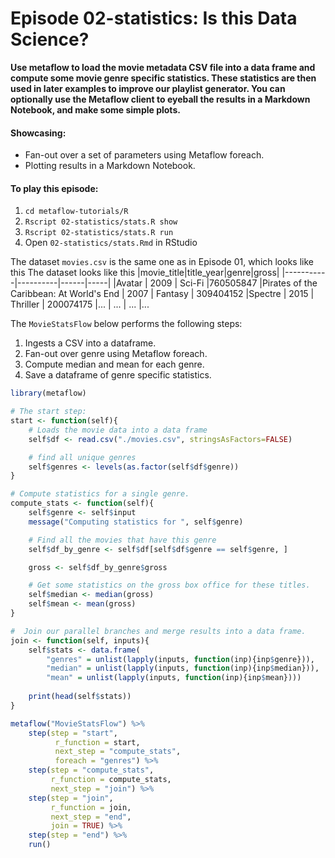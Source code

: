# Episode 02-statistics: Is this Data Science?

**Use metaflow to load the movie metadata CSV file into a data frame and compute some movie genre specific statistics. These statistics are then used in
later examples to improve our playlist generator. You can optionally use the
Metaflow client to eyeball the results in a Markdown Notebook, and make some simple
plots.**

#### Showcasing:
- Fan-out over a set of parameters using Metaflow foreach.
- Plotting results in a Markdown Notebook.


#### To play this episode:
1. ```cd metaflow-tutorials/R```
2. ```Rscript 02-statistics/stats.R show```
3. ```Rscript 02-statistics/stats.R run```
4. Open ```02-statistics/stats.Rmd``` in RStudio

The dataset ```movies.csv``` is the same one as in Episode 01, which looks like this 
The dataset looks like this
|movie_title|title_year|genre|gross|
|-----------|----------|------|-----|
|Avatar | 2009 | Sci-Fi |760505847
|Pirates of the Caribbean: At World's End | 2007 | Fantasy | 309404152
|Spectre | 2015 | Thriller | 200074175
|... | ... | ... |...

The ```MovieStatsFlow``` below performs the following steps:
1. Ingests a CSV into a dataframe.
2. Fan-out over genre using Metaflow foreach.
3. Compute median and mean for each genre.
4. Save a dataframe of genre specific statistics.

```R
library(metaflow)

# The start step:
start <- function(self){
    # Loads the movie data into a data frame
    self$df <- read.csv("./movies.csv", stringsAsFactors=FALSE)

    # find all unique genres
    self$genres <- levels(as.factor(self$df$genre))
}

# Compute statistics for a single genre.
compute_stats <- function(self){
    self$genre <- self$input
    message("Computing statistics for ", self$genre)

    # Find all the movies that have this genre 
    self$df_by_genre <- self$df[self$df$genre == self$genre, ]

    gross <- self$df_by_genre$gross

    # Get some statistics on the gross box office for these titles.
    self$median <- median(gross) 
    self$mean <- mean(gross)
}

#  Join our parallel branches and merge results into a data frame.
join <- function(self, inputs){
    self$stats <- data.frame(
        "genres" = unlist(lapply(inputs, function(inp){inp$genre})),
        "median" = unlist(lapply(inputs, function(inp){inp$median})),
        "mean" = unlist(lapply(inputs, function(inp){inp$mean})))
    
    print(head(self$stats))
}

metaflow("MovieStatsFlow") %>%
    step(step = "start",
          r_function = start,
          next_step = "compute_stats",
          foreach = "genres") %>%
    step(step = "compute_stats",
         r_function = compute_stats,
         next_step = "join") %>%
    step(step = "join",
         r_function = join,
         next_step = "end",
         join = TRUE) %>%
    step(step = "end") %>%
    run()
```
